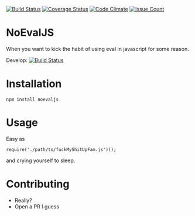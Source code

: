 [![Build Status](https://travis-ci.org/asciifaceman/noevaljs.svg?branch=master)](https://travis-ci.org/asciifaceman/noevaljs) [![Coverage Status](https://coveralls.io/repos/github/asciifaceman/noevaljs/badge.svg?branch=develop)](https://coveralls.io/github/asciifaceman/noevaljs?branch=develop) [![Code Climate](https://codeclimate.com/github/asciifaceman/noevaljs/badges/gpa.svg)](https://codeclimate.com/github/asciifaceman/noevaljs) [![Issue Count](https://codeclimate.com/github/asciifaceman/noevaljs/badges/issue_count.svg)](https://codeclimate.com/github/asciifaceman/noevaljs)
# NoEvalJS
When you want to kick the habit of using eval in javascript for some reason.

Develop: [![Build Status](https://travis-ci.org/asciifaceman/noevaljs.svg?branch=develop)](https://travis-ci.org/asciifaceman/noevaljs)


# Installation
`npm install noevaljs`

# Usage
Easy as 

 `require('./path/to/fuckMyShitUpFam.js')();`

 and crying yourself to sleep.

# Contributing
* Really?
* Open a PR I guess
